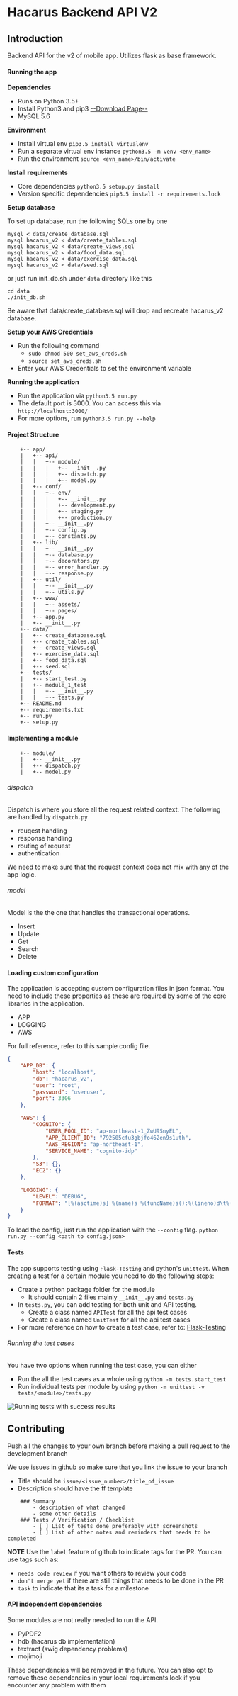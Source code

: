 Hacarus Backend API V2
=====

Introduction
-----
Backend API for the v2 of mobile app. Utilizes flask as base framework.

#### Running the app

**Dependencies**

- Runs on Python 3.5+
- Install Python3 and pip3 [--Download Page--](https://www.python.org/downloads/)
- MySQL 5.6

**Environment**

- Install virtual env `pip3.5 install virtualenv`
- Run a separate virtual env instance `python3.5 -m venv <env_name>`
- Run the environment `source <evn_name>/bin/activate`

**Install requirements**

- Core dependencies `python3.5 setup.py install`
- Version specific dependencies `pip3.5 install -r requirements.lock`

**Setup database**

To set up database, run the following SQLs one by one

    mysql < data/create_database.sql
    mysql hacarus_v2 < data/create_tables.sql    
    mysql hacarus_v2 < data/create_views.sql
    mysql hacarus_v2 < data/food_data.sql
    mysql hacarus_v2 < data/exercise_data.sql
    mysql hacarus_v2 < data/seed.sql

or just run init_db.sh under `data` directory like this

    cd data
    ./init_db.sh

Be aware that data/create_database.sql will drop and recreate hacarus_v2 database.

**Setup your AWS Credentials**

- Run the following command 
    - `sudo chmod 500 set_aws_creds.sh`
    - `source set_aws_creds.sh`
- Enter your AWS Credentials to set the environment variable


**Running the application**

- Run the application via `python3.5 run.py`
- The default port is 3000. You can access this via `http://localhost:3000/`
- For more options, run `python3.5 run.py --help`

#### Project Structure
```
    +-- app/
    |   +-- api/
    |   |   +-- module/
    |   |   |   +-- __init__.py
    |   |   |   +-- dispatch.py
    |   |   |   +-- model.py
    |   +-- conf/
    |   |   +-- env/
    |   |   |   +-- __init__.py
    |   |   |   +-- development.py
    |   |   |   +-- staging.py
    |   |   |   +-- production.py
    |   |   +-- __init__.py
    |   |   +-- config.py
    |   |   +-- constants.py
    |   +-- lib/
    |   |   +-- __init__.py
    |   |   +-- database.py
    |   |   +-- decorators.py
    |   |   +-- error_handler.py
    |   |   +-- response.py
    |   +-- util/
    |   |   +-- __init__.py
    |   |   +-- utils.py
    |   +-- www/
    |   |   +-- assets/
    |   |   +-- pages/
    |   +-- app.py
    |   +-- __init__.py
    +-- data/
    |   +-- create_database.sql
    |   +-- create_tables.sql
    |   +-- create_views.sql
    |   +-- exercise_data.sql
    |   +-- food_data.sql                
    |   +-- seed.sql
    +-- tests/
    |   +-- start_test.py
    |   +-- module_1_test
    |   |   +-- __init__.py
    |   |   +-- tests.py
    +-- README.md
    +-- requirements.txt
    +-- run.py
    +-- setup.py
```


#### Implementing a module
```
    +-- module/
    |   +-- __init__.py
    |   +-- dispatch.py
    |   +-- model.py
```
###### dispatch
Dispatch is where you store all the request related context. The following are handled by `dispatch.py`
- reuqest handling
- response handling
- routing of request
- authentication

We need to make sure that the request context does not mix with any of the app logic.

###### model
Model is the the one that handles the transactional operations.
- Insert
- Update
- Get
- Search
- Delete

#### Loading custom configuration
The application is accepting custom configuration files in json format.
You need to include these properties as these are required by some of the core libraries in the application.
- APP
- LOGGING
- AWS

For full reference, refer to this sample config file.
```json
{
    "APP_DB": {
        "host": "localhost",
        "db": "hacarus_v2",
        "user": "root",
        "password": "useruser",
        "port": 3306
    },

    "AWS": {
        "COGNITO": {
            "USER_POOL_ID": "ap-northeast-1_ZwU9SnyEL",
            "APP_CLIENT_ID": "792505cfu3gbjfo462en9s1uth",
            "AWS_REGION": "ap-northeast-1",
            "SERVICE_NAME": "cognito-idp"
        },
        "S3": {},
        "EC2": {}
    },

    "LOGGING": {
        "LEVEL": "DEBUG",
        "FORMAT": "[%(asctime)s] %(name)s %(funcName)s():%(lineno)d\t%(message)s"
    }
}
```

To load the config, just run the application with the `--config` flag.
`python run.py --config <path to config.json>`


#### Tests
The app supports testing using `Flask-Testing` and python's `unittest`. When creating a test for a certain module you need to do the following steps:
- Create a python package folder for the module
    - It should contain 2 files mainly `__init__.py` and `tests.py`
- In `tests.py`, you can add testing for both unit and API testing.
    - Create a class named `APITest` for all the api test cases
    - Create a class named `UnitTest` for all the api test cases
- For more reference on how to create a test case, refer to: [Flask-Testing](https://pythonhosted.org/Flask-Testing/)

###### Running the test cases
You have two options when running the test case, you can either
- Run the all the test cases as a whole using `python -m tests.start_test`
- Run individual tests per module by using `python -m unittest -v tests/<module>/tests.py`

![Running tests with success results](/readme_files/test_case_ok.png?raw=true)


Contributing
-----
Push all the changes to your own branch before making a pull request to the development branch

We use issues in github so make sure that you link the issue to your branch

- Title should be `issue/<issue_number>/title_of_issue`
- Description should have the ff template
```
    ### Summary
        - description of what changed
        - some other details
    ### Tests / Verification / Checklist
        - [ ] List of tests done preferably with screenshots
        - [ ] List of other notes and reminders that needs to be completed
```

**NOTE**
Use the `label` feature of github to indicate tags for the PR.
You can use tags such as:
- `needs code review` if you want others to review your code
- `don't merge yet` if there are still things that needs to be done in the PR
- `task` to indicate that its a task for a milestone


#### API independent dependencies
Some modules are not really needed to run the API. 
- PyPDF2
- hdb (hacarus db implementation)
- textract (swig dependency problems)
- mojimoji

These dependencies will be removed in the future. You can also opt to remove these dependencies in your local requirements.lock if you encounter any problem with them
